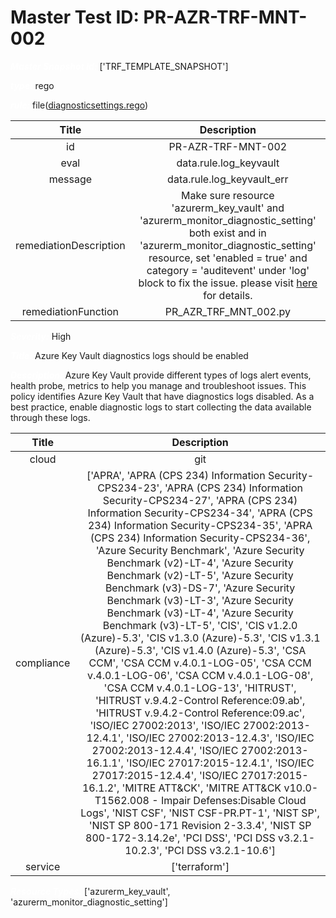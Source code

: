 



# Master Test ID: PR-AZR-TRF-MNT-002


***<font color="white">Master Snapshot Id:</font>*** ['TRF_TEMPLATE_SNAPSHOT']

***<font color="white">type:</font>*** rego

***<font color="white">rule:</font>*** file([diagnosticsettings.rego])  
  
  
  
  

|Title|Description|
| :---: | :---: |
|id|PR-AZR-TRF-MNT-002|
|eval|data.rule.log_keyvault|
|message|data.rule.log_keyvault_err|
|remediationDescription|Make sure resource 'azurerm_key_vault' and 'azurerm_monitor_diagnostic_setting' both exist and in 'azurerm_monitor_diagnostic_setting' resource, set 'enabled = true' and category = 'auditevent' under 'log' block to fix the issue. please visit <a href='https://registry.terraform.io/providers/hashicorp/azurerm/latest/docs/resources/monitor_diagnostic_setting#log' target='_blank'>here</a> for details.|
|remediationFunction|PR_AZR_TRF_MNT_002.py|


***<font color="white">Severity:</font>*** High

***<font color="white">Title:</font>*** Azure Key Vault diagnostics logs should be enabled

***<font color="white">Description:</font>*** Azure Key Vault provide different types of logs alert events, health probe, metrics to help you manage and troubleshoot issues. This policy identifies Azure Key Vault that have diagnostics logs disabled. As a best practice, enable diagnostic logs to start collecting the data available through these logs.  
  
  

|Title|Description|
| :---: | :---: |
|cloud|git|
|compliance|['APRA', 'APRA (CPS 234) Information Security-CPS234-23', 'APRA (CPS 234) Information Security-CPS234-27', 'APRA (CPS 234) Information Security-CPS234-34', 'APRA (CPS 234) Information Security-CPS234-35', 'APRA (CPS 234) Information Security-CPS234-36', 'Azure Security Benchmark', 'Azure Security Benchmark (v2)-LT-4', 'Azure Security Benchmark (v2)-LT-5', 'Azure Security Benchmark (v3)-DS-7', 'Azure Security Benchmark (v3)-LT-3', 'Azure Security Benchmark (v3)-LT-4', 'Azure Security Benchmark (v3)-LT-5', 'CIS', 'CIS v1.2.0 (Azure)-5.3', 'CIS v1.3.0 (Azure)-5.3', 'CIS v1.3.1 (Azure)-5.3', 'CIS v1.4.0 (Azure)-5.3', 'CSA CCM', 'CSA CCM v.4.0.1-LOG-05', 'CSA CCM v.4.0.1-LOG-06', 'CSA CCM v.4.0.1-LOG-08', 'CSA CCM v.4.0.1-LOG-13', 'HITRUST', 'HITRUST v.9.4.2-Control Reference:09.ab', 'HITRUST v.9.4.2-Control Reference:09.ac', 'ISO/IEC 27002:2013', 'ISO/IEC 27002:2013-12.4.1', 'ISO/IEC 27002:2013-12.4.3', 'ISO/IEC 27002:2013-12.4.4', 'ISO/IEC 27002:2013-16.1.1', 'ISO/IEC 27017:2015-12.4.1', 'ISO/IEC 27017:2015-12.4.4', 'ISO/IEC 27017:2015-16.1.2', 'MITRE ATT&CK', 'MITRE ATT&CK v10.0-T1562.008 - Impair Defenses:Disable Cloud Logs', 'NIST CSF', 'NIST CSF-PR.PT-1', 'NIST SP', 'NIST SP 800-171 Revision 2-3.3.4', 'NIST SP 800-172-3.14.2e', 'PCI DSS', 'PCI DSS v3.2.1-10.2.3', 'PCI DSS v3.2.1-10.6']|
|service|['terraform']|


***<font color="white">Resource Types:</font>*** ['azurerm_key_vault', 'azurerm_monitor_diagnostic_setting']


[diagnosticsettings.rego]: https://github.com/prancer-io/prancer-compliance-test/tree/master/azure/terraform/diagnosticsettings.rego
